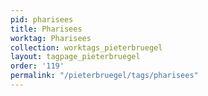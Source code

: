 ```yaml
---
pid: pharisees
title: Pharisees
worktag: Pharisees
collection: worktags_pieterbruegel
layout: tagpage_pieterbruegel
order: '119'
permalink: "/pieterbruegel/tags/pharisees"
---
```

